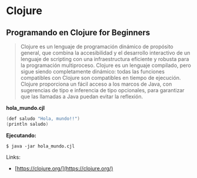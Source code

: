 # Clojure

## Programando en Clojure for Beginners

> Clojure es un lenguaje de programación dinámico de propósito general, que combina la accesibilidad y el desarrollo interactivo de un lenguaje de scripting con una infraestructura eficiente y robusta para la programación multiproceso. Clojure es un lenguaje compilado, pero sigue siendo completamente dinámico: todas las funciones compatibles con Clojure son compatibles en tiempo de ejecución. Clojure proporciona un fácil acceso a los marcos de Java, con sugerencias de tipo e inferencia de tipo opcionales, para garantizar que las llamadas a Java puedan evitar la reflexión.


**hola_mundo.cjl**
```java
(def saludo "Hola, mundo!!")
(println saludo)
```

**Ejecutando:**
```
$ java -jar hola_mundo.cjl
```


Links:
* [https://clojure.org/](https://clojure.org/)
